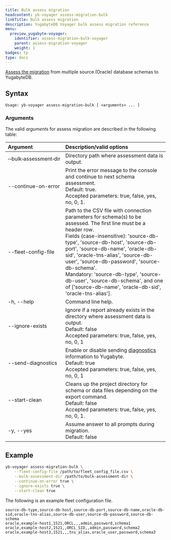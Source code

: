 ```yaml
---
title: Bulk assess migration
headcontent: yb-voyager assess-migration-bulk
linkTitle: Bulk assess migration
description: YugabyteDB Voyager bulk assess migration reference
menu:
  preview_yugabyte-voyager:
    identifier: assess-migration-bulk-voyager
    parent: assess-migration-voyager
    weight: 1
badges: tp
type: docs
---
```


[Assess the migration](../../migrate/assess-migration) from multiple source (Oracle) database schemas to YugabyteDB.

## Syntax

```text
Usage: yb-voyager assess-migration-bulk [ <arguments> ... ]
```

### Arguments

The valid *arguments* for assess migration are described in the following table:

| Argument | Description/valid options |
| :------- | :------------------------ |
| &#8209;&#8209;bulk&#8209;assessment&#8209;dir | Directory path where assessment data is output. |
| --continue-on-error | Print the error message to the console and continue to next schema assessment.<br>Default: true.<br>Accepted parameters: true, false, yes, no, 0, 1. |
| --fleet-config-file | Path to the CSV file with connection parameters for schema(s) to be assessed. The first line must be a header row. <br>Fields (case-insensitive): 'source-db-type', 'source-db-host', 'source-db-port', 'source-db-name', 'oracle-db-sid', 'oracle-tns-alias', 'source-db-user', 'source-db-password', 'source-db-schema'.<br>Mandatory: 'source-db-type', 'source-db-user', 'source-db-schema', and one of ['source-db-name', 'oracle-db-sid', 'oracle-tns-alias']. |
| -h, --help | Command line help. |
| --ignore-exists | Ignore if a report already exists in the directory where assessment data is output. <br>Default: false<br> Accepted parameters: true, false, yes, no, 0, 1 |
| --send-diagnostics | Enable or disable sending [diagnostics](../../diagnostics-report/) information to Yugabyte. <br>Default: true<br> Accepted parameters: true, false, yes, no, 0, 1 |
| --start-clean | Cleans up the project directory for schema or data files depending on the export command. <br>Default: false <br> Accepted parameters: true, false, yes, no, 0, 1. |
| -y, --yes | Assume answer to all prompts during migration. <br>Default: false |

## Example

```sh
yb-voyager assess-migration-bulk \
    --fleet-config-file /path/to/fleet_config_file.csv \
    --bulk-assessment-dir /path/to/bulk-assessment-dir \
    --continue-on-error true \
    --ignore-exists true \
    --start-clean true
```

The following is an example fleet configuration file.

```text
source-db-type,source-db-host,source-db-port,source-db-name,oracle-db-sid,oracle-tns-alias,source-db-user,source-db-password,source-db-schema
oracle,example-host1,1521,ORCL,,,admin,password,schema1
oracle,example-host2,1521,,ORCL_SID,,admin,password,schema2
oracle,example-host3,1521,,,tns_alias,oracle_user,password,schema3
```
